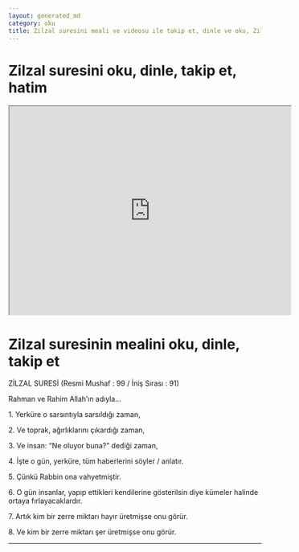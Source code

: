 ```yaml
---
layout: generated_md
category: oku
title: Zilzal suresini meali ve videosu ile takip et, dinle ve oku, Zilzal dinle, Zilzal meali, hatim dinle, hatim yap.
---
```


<div class="container">
  <div class="row">
    <div class="col-lg-12">
      <h1>Zilzal suresini oku, dinle, takip et, hatim</h1>
      <!--<div class="div-youtube-embed">-->
      <div class="">
        <iframe width="560" height="415" src="https://www.youtube.com/embed/">frameborder="0" allowfullscreen></iframe>
      </div>
    </div>
  </div>

  <div class="row">
    <div class="col-lg-12">
      <h1>Zilzal suresinin mealini oku, dinle, takip et</h1>
      <div><p></p><p></p><p>ZİLZAL SURESİ (Resmi Mushaf : 99 / İniş Sırası : 91)</p><p>Rahman ve Rahim Allah’ın adıyla…</p><p></p><p></p><p>1. Yerküre o sarsıntıyla sarsıldığı zaman,</p><p></p><p></p><p>2. Ve toprak, ağırlıklarını çıkardığı zaman,</p><p></p><p></p><p>3. Ve insan: “Ne oluyor buna?” dediği zaman,</p><p></p><p></p><p>4. İşte o gün, yerküre, tüm haberlerini söyler / anlatır.</p><p></p><p></p><p>5. Çünkü Rabbin ona vahyetmiştir.</p><p></p><p></p><p>6. O gün insanlar, yapıp ettikleri kendilerine gösterilsin diye kümeler halinde ortaya fırlayacaklardır.</p><p></p><p></p><p>7. Artık kim bir zerre miktarı hayır üretmişse onu görür.</p><p></p><p></p><p>8. Ve kim bir zerre miktarı şer üretmişse onu görür.</p><p></p><p></p></div>
    </div>
  </div>
</div>
<hr />